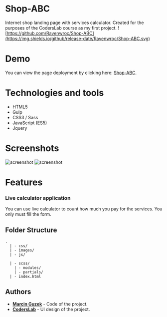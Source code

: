 # Shop-ABC
Internet shop landing page with services calculator. Created for the purposes of the CodersLab course as my first project.
![https://github.com/Ravenwroc/Shop-ABC](https://img.shields.io/github/release-date/Ravenwroc/Shop-ABC.svg)

# Demo
You can view the page deployment by clicking here: [Shop-ABC](https://ravenwroc.github.io/Shop-ABC/).



# Technologies and tools
* HTML5
* Gulp
* CSS3 / Sass
* JavaScript (ES5)
* Jquery

# Screenshots
![screenshot](https://i.imgur.com/BWsn75l.jpg)
![screenshot](https://i.imgur.com/sVCqZTd.jpg)

# Features
### Live calculator application
You can use live calculator to count how much you pay for the services. You only must fill the form.


## Folder Structure
```
.
  | - css/      
  | - images/  
  | - js/
       
  | - scss/
    | - modules/   
    | - partials/   
  | - index.html  

```
## Authors

* **[Marcin Guzek](https://github.com/Ravenwroc/)** - Code of the project.
* **[CodersLab](https://github.com/CodersLab)** - UI design of the project.
